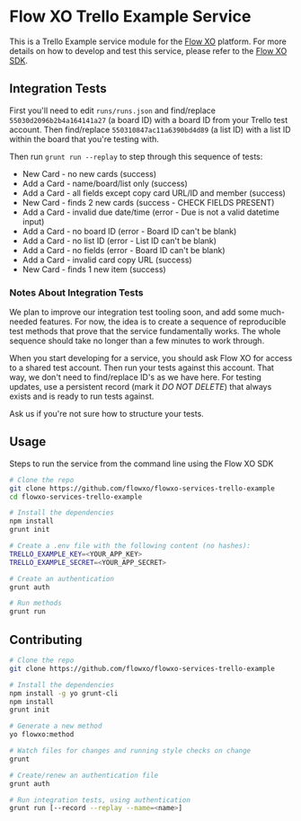 # Flow XO Trello Example Service

This is a Trello Example service module for the [Flow XO](https://flowxo.com) platform. For more details on how to develop and test this service, please refer to the [Flow XO SDK](http://github.com/flowxo/flowxo-sdk).

## Integration Tests

First you'll need to edit `runs/runs.json` and find/replace `55030d2096b2b4a164141a27` (a board ID) with a board ID from your Trello test account.  Then find/replace `550310847ac11a6390bd4d89` (a list ID) with a list ID within the board that you're testing with.

Then run `grunt run --replay` to step through this sequence of tests:

- New Card - no new cards (success)
- Add a Card - name/board/list only (success)
- Add a Card - all fields except copy card URL/ID and member (success)
- New Card - finds 2 new cards (success - CHECK FIELDS PRESENT)
- Add a Card - invalid due date/time (error - Due is not a valid datetime input)
- Add a Card - no board ID (error - Board ID can't be blank)
- Add a Card - no list ID (error - List ID can't be blank)
- Add a Card - no fields (error - Board ID can't be blank)
- Add a Card - invalid card copy URL (success)
- New Card - finds 1 new item (success)

### Notes About Integration Tests

We plan to improve our integration test tooling soon, and add some much-needed features.  For now, the idea is to create a sequence of reproducible test methods that prove that the service fundamentally works.  The whole sequence should take no longer than a few minutes to work through.

When you start developing for a service, you should ask Flow XO for access to a shared test account.  Then run your tests against this account.  That way, we don't need to find/replace ID's as we have here.  For testing updates, use a persistent record (mark it _DO NOT DELETE_) that always exists and is ready to run tests against.

Ask us if you're not sure how to structure your tests.

## Usage

Steps to run the service from the command line using the Flow XO SDK

``` bash
# Clone the repo
git clone https://github.com/flowxo/flowxo-services-trello-example
cd flowxo-services-trello-example

# Install the dependencies
npm install
grunt init

# Create a .env file with the following content (no hashes):
TRELLO_EXAMPLE_KEY=<YOUR_APP_KEY>
TRELLO_EXAMPLE_SECRET=<YOUR_APP_SECRET>

# Create an authentication
grunt auth

# Run methods
grunt run
```

## Contributing

``` bash
# Clone the repo
git clone https://github.com/flowxo/flowxo-services-trello-example

# Install the dependencies
npm install -g yo grunt-cli
npm install
grunt init

# Generate a new method
yo flowxo:method

# Watch files for changes and running style checks on change
grunt

# Create/renew an authentication file
grunt auth

# Run integration tests, using authentication
grunt run [--record --replay --name=<name>]

```
